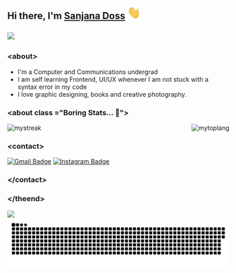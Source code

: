 <h2 align="left">Hi there, I'm <a href="https://www.linkedin.com/in/sanjana-doss-b8a07b175/" target="_blank" rel="noopener noreferrer">Sanjana Doss</a> <img src="https://raw.githubusercontent.com/ABSphreak/ABSphreak/master/gifs/Hi.gif" height="30" />

<a href="https://www.youtube.com/watch?v=dQw4w9WgXcQ"><img src="https://user-images.githubusercontent.com/73097560/115834477-dbab4500-a447-11eb-908a-139a6edaec5c.gif"></a>

### <span>&#60;</span>about<span>&#62;</span>
- I'm a Computer and Communications undergrad  
- I am self learning Frontend, UI/UX whenever I am not stuck with a syntax error in my code
- I love graphic designing, books and creative photography.

### <span>&#60;</span>about class ="Boring Stats... 🚀"<span>&#62;</span>
<img align='right' src="https://github-readme-stats.vercel.app/api/top-langs/?username=sanjanadoss&theme=tokyonight&layout=compact" alt="mytoplang"/>
<img src="https://github-readme-streak-stats.herokuapp.com/?user=sanjanadoss&theme=tokyonight" alt="mystreak"/>
 
### <span>&#60;</span>contact<span>&#62;</span>
[![Gmail Badge](https://img.shields.io/badge/-gmail-blue?style=flat-roundedrectangle&logo=Gmail&logoColor=white&link=mailto:sanjanadoss2503@gmail.com)](sanjanadoss2503@gmail.com)
[![Instagram Badge](https://img.shields.io/badge/-instagram-E4405F?style=flat-roundedrectangle&logo=instagram&logoColor=white&link=https://www.instagram.com/sanjxuwu/)](https://www.instagram.com/sanjxuwu/)
### <span>&#60;</span>/contact<span>&#62;</span>
### <span>&#60;</span>/theend<span>&#62;</span>
<a href="https://www.youtube.com/watch?v=dQw4w9WgXcQ"><img src="https://user-images.githubusercontent.com/73097560/115834477-dbab4500-a447-11eb-908a-139a6edaec5c.gif"></a>
<img src="https://raw.githubusercontent.com/Pepyn0/Pepyn0/e9a41b56511796ce23652bd2c58a7834dcdb7296/github-contribution-grid-snake.svg">
